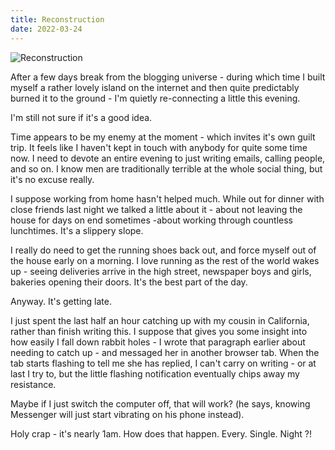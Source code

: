 ```yaml
---
title: Reconstruction
date: 2022-03-24
---
```


![Reconstruction](https://source.unsplash.com/s9CC2SKySJM/1600x900)

After a few days break from the blogging universe - during which time I built myself a rather lovely island on the internet and then quite predictably burned it to the ground - I'm quietly re-connecting a little this evening.

I'm still not sure if it's a good idea.

Time appears to be my enemy at the moment - which invites it's own guilt trip. It feels like I haven't kept in touch with anybody for quite some time now. I need to devote an entire evening to just writing emails, calling people, and so on. I know men are traditionally terrible at the whole social thing, but it's no excuse really.

I suppose working from home hasn't helped much. While out for dinner with close friends last night we talked a little about it - about not leaving the house for days on end sometimes -about working through countless lunchtimes. It's a slippery slope.

I really do need to get the running shoes back out, and force myself out of the house early on a morning. I love running as the rest of the world wakes up - seeing deliveries arrive in the high street, newspaper boys and girls, bakeries opening their doors. It's the best part of the day.

Anyway. It's getting late.

I just spent the last half an hour catching up with my cousin in California, rather than finish writing this. I suppose that gives you some insight into how easily I fall down rabbit holes - I wrote that paragraph earlier about needing to catch up - and messaged her in another browser tab. When the tab starts flashing to tell me she has replied, I can't carry on writing - or at last I try to, but the little flashing notification eventually chips away my resistance.

Maybe if I just switch the computer off, that will work? (he says, knowing Messenger will just start vibrating on his phone instead).

Holy crap - it's nearly 1am. How does that happen. Every. Single. Night ?!
